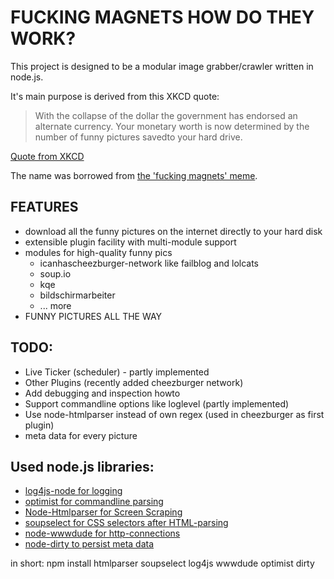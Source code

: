 FUCKING MAGNETS HOW DO THEY WORK?
=================================

This project is designed to be a modular image grabber/crawler written in node.js.

It's main purpose is derived from this XKCD quote:

> With the collapse of the dollar the government has endorsed an alternate currency.
> Your monetary worth is now determined by the number of funny pictures savedto your hard drive.

[Quote from XKCD](http://xkcd.com/512/)

The name was borrowed from [the 'fucking magnets' meme](http://knowyourmeme.com/memes/f-cking-magnets-how-do-they-work).


FEATURES
--------

- download all the funny pictures on the internet directly to your hard disk
- extensible plugin facility with multi-module support
- modules for high-quality funny pics 
    - icanhascheezburger-network like failblog and lolcats
    - soup.io
    - kqe 
    - bildschirmarbeiter
    - ... more
- FUNNY PICTURES ALL THE WAY

TODO:
-----

  * Live Ticker (scheduler) - partly implemented
  * Other Plugins (recently added cheezburger network)
  * Add debugging and inspection howto
  * Support commandline options like loglevel  (partly implemented)
  * Use node-htmlparser instead of own regex (used in cheezburger as first plugin)
  * meta data for every picture

Used node.js libraries:
-----------------------
  
  * [log4js-node for logging](http://github.com/csausdev/log4js-node)
  * [optimist for commandline parsing](http://github.com/csausdev/log4js-node)
  * [Node-Htmlparser for Screen Scraping](http://github.com/tautologistics/node-htmlparser)
  * [soupselect for CSS selectors after HTML-parsing](http://github.com/harryf/node-soupselect.git)
  * [node-wwwdude for http-connections](http://github.com/pfleidi/node-wwwdude.git)
  * [node-dirty to persist meta data](http://github.com/felixge/node-dirty.git)

in short:
npm install htmlparser soupselect log4js wwwdude optimist dirty 
